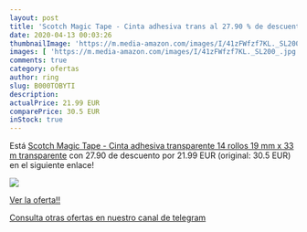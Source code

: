 ```yaml
---
layout: post
title: 'Scotch Magic Tape - Cinta adhesiva trans al 27.90 % de descuento'
date: 2020-04-13 00:03:26
thumbnailImage: 'https://m.media-amazon.com/images/I/41zFWfzf7KL._SL200_.jpg'
images: [ 'https://m.media-amazon.com/images/I/41zFWfzf7KL._SL200_.jpg' ]
comments: true
category: ofertas
author: ring
slug: B000TOBYTI
description:
actualPrice: 21.99 EUR
comparePrice: 30.5 EUR
inStock: true
---
```


Está [Scotch Magic Tape - Cinta adhesiva transparente  14 rollos  19 mm x 33 m   transparente](https://www.amazon.com/dp/B000TOBYTI/?tag=redken08-20) con 27.90 de descuento por 21.99 EUR (original: 30.5 EUR) en el siguiente enlace!

[![](https://m.media-amazon.com/images/I/41zFWfzf7KL._SL200_.jpg)](https://www.amazon.com/dp/B000TOBYTI/?tag=redken08-20)

[Ver la oferta!!](https://www.amazon.com/dp/B000TOBYTI/?tag=redken08-20)

[Consulta otras ofertas en nuestro canal de telegram](https://t.me/s/ofertas25)
